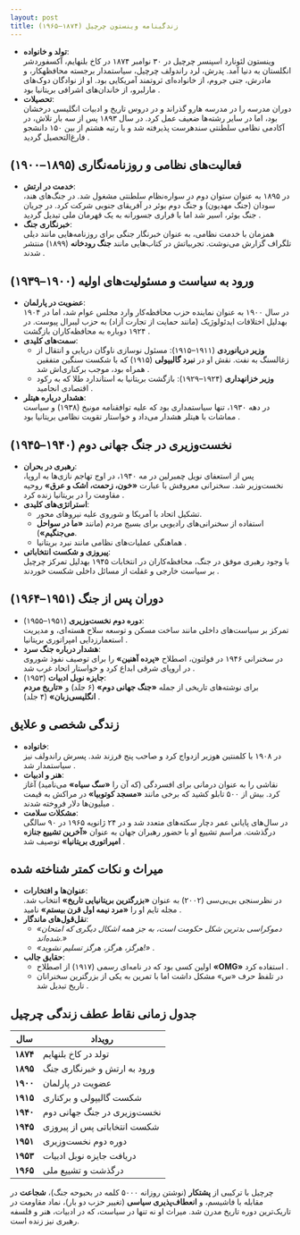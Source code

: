 ```yaml
---
layout: post
title: زندگینامه وینستون چرچیل (۱۸۷۴–۱۹۶۵)
---
```


- **تولد و خانواده**:  
  وینستون لئونارد اسپنسر چرچیل در ۳۰ نوامبر ۱۸۷۴ در کاخ بلنهایم، آکسفوردشر انگلستان به دنیا آمد. پدرش، لرد راندولف چرچیل، سیاستمدار برجسته محافظهکار، و مادرش، جنی جروم، از خانواده‌ای ثروتمند آمریکایی بود. او از نوادگان دوک‌های مارلبرو، از خاندان‌های اشرافی بریتانیا بود .  
- **تحصیلات**:  
  دوران مدرسه را در مدرسه هارو گذراند و در دروس تاریخ و ادبیات انگلیسی درخشان بود، اما در سایر رشته‌ها ضعیف عمل کرد. در سال ۱۸۹۳ پس از سه بار تلاش، در آکادمی نظامی سلطنتی سندهرست پذیرفته شد و با رتبه هشتم از بین ۱۵۰ دانشجو فارغ‌التحصیل گردید .

## فعالیت‌های نظامی و روزنامه‌نگاری (۱۸۹۵–۱۹۰۰)
- **خدمت در ارتش**:  
  در ۱۸۹۵ به عنوان ستوان دوم در سواره‌نظام سلطنتی مشغول شد. در جنگ‌های هند، سودان (جنگ مهدیون) و جنگ دوم بوئر در آفریقای جنوبی شرکت کرد. در جریان جنگ بوئر، اسیر شد اما با فراری جسورانه به یک قهرمان ملی تبدیل گردید .  
- **خبرنگاری جنگ**:  
  همزمان با خدمت نظامی، به عنوان خبرنگار جنگی برای روزنامه‌هایی مانند دیلی تلگراف گزارش می‌نوشت. تجربیاتش در کتاب‌هایی مانند **جنگ رودخانه** (۱۸۹۹) منتشر شدند .

## ورود به سیاست و مسئولیت‌های اولیه (۱۹۰۰–۱۹۳۹)
- **عضویت در پارلمان**:  
  در سال ۱۹۰۰ به عنوان نماینده حزب محافظه‌کار وارد مجلس عوام شد، اما در ۱۹۰۴ بهدلیل اختلافات ایدئولوژیک (مانند حمایت از تجارت آزاد) به حزب لیبرال پیوست. در ۱۹۲۴ دوباره به محافظه‌کاران بازگشت .  
- **سمت‌های کلیدی**:  
  - **وزیر دریانوردی** (۱۹۱۱–۱۹۱۵): مسئول نوسازی ناوگان دریایی و انتقال از زغالسنگ به نفت. نقش او در **نبرد گالیپولی** (۱۹۱۵) که با شکست سنگین متفقین همراه بود، موجب برکناری‌اش شد .  
  - **وزیر خزانهداری** (۱۹۲۴–۱۹۲۹): بازگشت بریتانیا به استاندارد طلا که به رکود اقتصادی انجامید .  
- **هشدار درباره هیتلر**:  
  در دهه ۱۹۳۰، تنها سیاستمداری بود که علیه توافقنامه مونیخ (۱۹۳۸) و سیاست مماشات با هیتلر هشدار می‌داد و خواستار تقویت نظامی بریتانیا بود .

## نخست‌وزیری در جنگ جهانی دوم (۱۹۴۰–۱۹۴۵)
- **رهبری در بحران**:  
  پس از استعفای نویل چمبرلین در مه ۱۹۴۰، در اوج تهاجم نازی‌ها به اروپا، نخست‌وزیر شد. سخنرانی معروفش با عبارت **«خون، زحمت، اشک و عرق»** روحیه مقاومت را در بریتانیا زنده کرد .  
- **استراتژی‌های کلیدی**:  
  - تشکیل اتحاد با آمریکا و شوروی علیه نیروهای محور.  
  - استفاده از سخنرانی‌های رادیویی برای بسیج مردم (مانند **«ما در سواحل می‌جنگیم»**).  
  - هماهنگی عملیات‌های نظامی مانند نبرد بریتانیا .  
- **پیروزی و شکست انتخاباتی**:  
  با وجود رهبری موفق در جنگ، محافظه‌کاران در انتخابات ۱۹۴۵ بهدلیل تمرکز چرچیل بر سیاست خارجی و غفلت از مسائل داخلی شکست خوردند .

## دوران پس از جنگ (۱۹۵۱–۱۹۶۴)
- **دوره دوم نخست‌وزیری** (۱۹۵۱–۱۹۵۵):  
  تمرکز بر سیاست‌های داخلی مانند ساخت مسکن و توسعه سلاح هسته‌ای، و مدیریت استعمارزدایی امپراتوری بریتانیا .  
- **هشدار درباره جنگ سرد**:  
  در سخنرانی ۱۹۴۶ در فولتون، اصطلاح **«پرده آهنین»** را برای توصیف نفوذ شوروی در اروپای شرقی ابداع کرد و خواستار اتحاد غرب شد .  
- **جایزه نوبل ادبیات** (۱۹۵۳):  
  برای نوشته‌های تاریخی از جمله **«جنگ جهانی دوم»** (۶ جلد) و **«تاریخ مردم انگلیسی‌زبان»** (۴ جلد) .

## زندگی شخصی و علایق
- **خانواده**:  
  در ۱۹۰۸ با کلمنتین هوزیر ازدواج کرد و صاحب پنج فرزند شد. پسرش راندولف نیز سیاستمدار شد .  
- **هنر و ادبیات**:  
  نقاشی را به عنوان درمانی برای افسردگی (که آن را **«سگ سیاه»** می‌نامید) آغاز کرد. بیش از ۵۰۰ تابلو کشید که برخی مانند **«مسجد کوتوبیا»** در مراکش به قیمت میلیون‌ها دلار فروخته شدند .  
- **مشکلات سلامت**:  
  در سال‌های پایانی عمر دچار سکته‌های متعدد شد و در ۲۴ ژانویه ۱۹۶۵ در ۹۰ سالگی درگذشت. مراسم تشییع او با حضور رهبران جهان به عنوان **«آخرین تشییع جنازه امپراتوری بریتانیا»** توصیف شد .

## میراث و نکات کمتر شناخته شده
- **عنوان‌ها و افتخارات**:  
  در نظرسنجی بی‌بی‌سی (۲۰۰۲) به عنوان **«بزرگترین بریتانیایی تاریخ»** انتخاب شد. مجله تایم او را **«مرد نیمه اول قرن بیستم»** نامید .  
- **نقل‌قول‌های ماندگار**:  
  - *«دموکراسی بدترین شکل حکومت است، به جز همه اشکال دیگری که امتحان شده‌اند.»*  
  - *«هرگز، هرگز، هرگز تسلیم نشوید!»* .  
- **حقایق جالب**:  
  - اولین کسی بود که در نامه‌ای رسمی (۱۹۱۷) از اصطلاح **«OMG»** استفاده کرد .  
  - در تلفظ حرف «س» مشکل داشت اما با تمرین به یکی از بزرگترین سخنرانان تاریخ تبدیل شد .

## جدول زمانی نقاط عطف زندگی چرچیل

| **سال**       | **رویداد**                     |
|---------------|--------------------------------|
| **۱۸۷۴**      | تولد در کاخ بلنهایم           |
| **۱۸۹۵**      | ورود به ارتش و خبرنگاری جنگ   |
| **۱۹۰۰**      | عضویت در پارلمان              |
| **۱۹۱۵**      | شکست گالیپولی و برکناری       |
| **۱۹۴۰**      | نخست‌وزیری در جنگ جهانی دوم   |
| **۱۹۴۵**      | شکست انتخاباتی پس از پیروزی   |
| **۱۹۵۱**      | دوره دوم نخست‌وزیری            |
| **۱۹۵۳**      | دریافت جایزه نوبل ادبیات      |
| **۱۹۶۵**      | درگذشت و تشییع ملی             |

چرچیل با ترکیبی از **پشتکار** (نوشتن روزانه ۵۰۰۰ کلمه در بحبوحه جنگ)، **شجاعت** در مقابله با فاشیسم، و **انعطاف‌پذیری سیاسی** (تغییر حزب دو بار)، نماد مقاومت در تاریک‌ترین دوره تاریخ مدرن شد. میراث او نه تنها در سیاست، که در ادبیات، هنر و فلسفه رهبری نیز زنده است.
